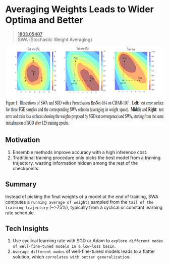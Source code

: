 # Averaging Weights Leads to Wider Optima and Better
> [1803.05407](https://arxiv.org/pdf/1803.05407)<br>
> SWA (Stochastic Weight Averaging)
<div align=center><img src="/figures/1803.05407.1.png" style="height: 250px; width: auto;"/></div>

## Motivation 
1. Ensemble methods improve accuracy with a high inference cost.
2. Traditional training procedure only picks the best model from a training trajectory, wasting information hidden among the rest of the checkpoints.

## Summary 
Instead of picking the final weights of a model at the end of training, SWA computes a `running average of weights` sampled from the `tail of the training trajectory` (~>75%), typically from a cyclical or constant learning rate schedule.

## Tech Insights 
1. Use cyclical learning rate with SGD or Adam to `explore different modes of well-fine-tuned models in a low-loss basin`.
2. `Average different modes` of well-fine-tuned models leads to a flatter solution, which `correlates with better generalization`.
